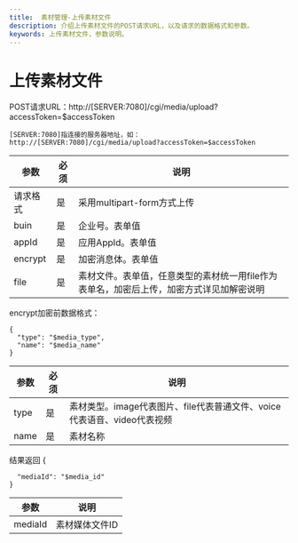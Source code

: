 ```yaml
---
title:  素材管理-上传素材文件
description: 介绍上传素材文件的POST请求URL，以及请求的数据格式和参数。
keywords: 上传素材文件，参数说明。
---
```


# 上传素材文件

POST请求URL：http://[SERVER:7080]/cgi/media/upload?accessToken=$accessToken

```
[SERVER:7080]指连接的服务器地址，如：http://[SERVER:7080]/cgi/media/upload?accessToken=$accessToken
```

| 参数     | 必须 | 说明                                                         |
| -------- | ---- | ------------------------------------------------------------ |
| 请求格式 | 是   | 采用multipart-form方式上传                                   |
| buin     | 是   | 企业号。表单值                                               |
| appId    | 是   | 应用AppId。表单值                                            |
| encrypt  | 是   | 加密消息体。表单值                                           |
| file     | 是   | 素材文件。表单值，任意类型的素材统一用file作为表单名，加密后上传，加密方式详见加解密说明 |

encrypt加密前数据格式：

```
{
  "type": "$media_type",
  "name": "$media_name"
}
```

| 参数 | 必须 | 说明                                                         |
| ---- | ---- | ------------------------------------------------------------ |
| type | 是   | 素材类型。image代表图片、file代表普通文件、voice代表语音、video代表视频 |
| name | 是   | 素材名称                                                     |

结果返回
{

```
  "mediaId": "$media_id"
}
```

| 参数    | 说明           |
| ------- | -------------- |
| mediaId | 素材媒体文件ID |
